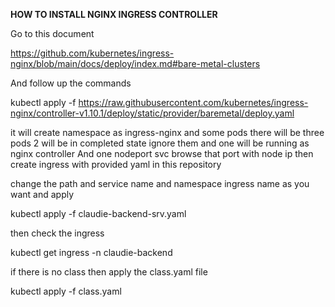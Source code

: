 __HOW TO INSTALL NGINX INGRESS CONTROLLER__

Go to this document

https://github.com/kubernetes/ingress-nginx/blob/main/docs/deploy/index.md#bare-metal-clusters

And follow up the commands

kubectl apply -f https://raw.githubusercontent.com/kubernetes/ingress-nginx/controller-v1.10.1/deploy/static/provider/baremetal/deploy.yaml

it will create namespace as ingress-nginx and some pods there will be three pods 2 will be in completed state ignore them and one will be running as nginx controller
And one nodeport svc browse that port with node ip then create ingress with provided yaml in this repository

change the path and service name and namespace ingress name as you want and apply

kubectl apply -f claudie-backend-srv.yaml

then check the ingress 

kubectl get ingress -n claudie-backend 

if there is no class then apply the class.yaml file

kubectl apply -f class.yaml
